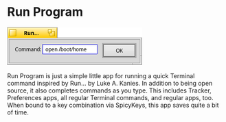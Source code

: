 Run Program
==

![RunProgram Screenshot](RunProgram.png)

Run Program is just a simple little app for running a quick Terminal command inspired by Run... by Luke A. Kanies. In addition to being open source, it also completes commands as you type. This includes Tracker, Preferences apps, all regular Terminal commands, and regular apps, too. When bound to a key combination via SpicyKeys, this app saves quite a bit of time.

